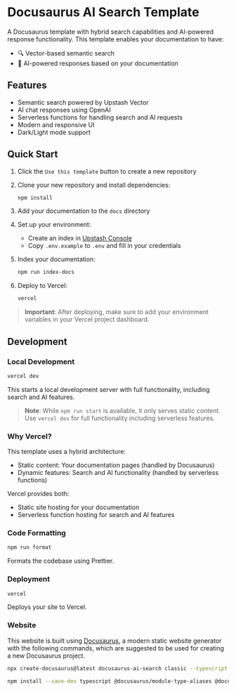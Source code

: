 # Docusaurus AI Search Template

A Docusaurus template with hybrid search capabilities and AI-powered response functionality. This template enables your documentation to have:

- 🔍 Vector-based semantic search
- 🤖 AI-powered responses based on your documentation

## Features

- Semantic search powered by Upstash Vector
- AI chat responses using OpenAI
- Serverless functions for handling search and AI requests
- Modern and responsive UI
- Dark/Light mode support

## Quick Start

1. Click the `Use this template` button to create a new repository
2. Clone your new repository and install dependencies:

   ```bash
   npm install
   ```

3. Add your documentation to the `docs` directory
4. Set up your environment:
   - Create an index in [Upstash Console](https://console.upstash.com)
   - Copy `.env.example` to `.env` and fill in your credentials
5. Index your documentation:

   ```bash
   npm run index-docs
   ```

6. Deploy to Vercel:

   ```bash
   vercel
   ```

> **Important**: After deploying, make sure to add your environment variables in your Vercel project dashboard.

## Development

### Local Development

```bash
vercel dev
```

This starts a local development server with full functionality, including search and AI features.

> **Note**: While `npm run start` is available, it only serves static content. Use `vercel dev` for full functionality including serverless features.

### Why Vercel?

This template uses a hybrid architecture:

- Static content: Your documentation pages (handled by Docusaurus)
- Dynamic features: Search and AI functionality (handled by serverless functions)

Vercel provides both:

- Static site hosting for your documentation
- Serverless function hosting for search and AI features

### Code Formatting

```bash
npm run format
```

Formats the codebase using Prettier.

### Deployment

```bash
vercel
```

Deploys your site to Vercel.

### Website

This website is built using [Docusaurus](https://docusaurus.io/), a modern static website generator with the following commands, which are suggested to be used for creating a new Docusaurus project.

```bash
npx create-docusaurus@latest docusaurus-ai-search classic --typescript
```

```bash
npm install --save-dev typescript @docusaurus/module-type-aliases @docusaurus/tsconfig @docusaurus/types
```
